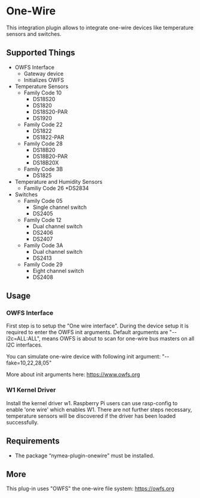 # One-Wire

This integration plugin allows to integrate one-wire devices like temperature sensors and switches.

## Supported Things

* OWFS Interface
    * Gateway device
    * Initializes OWFS
* Temperature Sensors
    * Family Code 10
        * DS18S20
        * DS1820
        * DS18S20-PAR
        * DS1920
    * Family Code 22
        * DS1822
        * DS1822-PAR
    * Family Code 28
        * DS18B20
        * DS18B20-PAR
        * DS18B20X
    * Family Code 3B
        * DS1825
* Temperature and Humidity Sensors
    * Familiy Code 26
        *DS2834
* Switches
    * Family Code 05 
        * Single channel switch
        * DS2405
    * Family Code 12
        * Dual channel switch
        * DS2406
        * DS2407
    * Family Code 3A 
        * Dual channel switch
        * DS2413
    * Family Code 29
        * Eight channel switch 
        * DS2408
        
## Usage

### OWFS Interface
First step is to setup the "One wire interface". During the device setup it is required to enter the OWFS init arguments. Default arguments are "--i2c=ALL:ALL", means OWFS is about to scan for one-wire bus masters on all I2C interfaces.

You can simulate one-wire device with following init argument: "--fake=10,22,28,05"

More about init arguments here: https://www.owfs.org

### W1 Kernel Driver
Install the kernel driver w1. Raspberry Pi users can use rasp-config to enable 'one wire' which enables W1. There are not further steps necessary, temperature sensors will be discovered if the driver has been loaded successfully.


## Requirements

* The package “nymea-plugin-onewire” must be installed.

## More

This plug-in uses "OWFS" the one-wire file system: https://owfs.org


